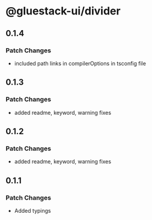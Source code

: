 # @gluestack-ui/divider

## 0.1.4

### Patch Changes

- included path links in compilerOptions in tsconfig file

## 0.1.3

### Patch Changes

- added readme, keyword, warning fixes

## 0.1.2

### Patch Changes

- added readme, keyword, warning fixes

## 0.1.1

### Patch Changes

- Added typings
